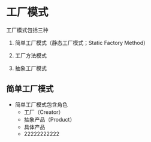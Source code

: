 # 工厂模式

工厂模式包括三种

1. 简单工厂模式（静态工厂模式；Static Factory Method）

2. 工厂方法模式

3. 抽象工厂模式

## 简单工厂模式

* 简单工厂模式包含角色
  * 工厂（Creator）
  * 抽象产品（Product）
  * 具体产品
  * 22222222222


